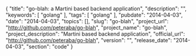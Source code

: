 {
	"title": "go-blah: a Martini based backend application",
	"description": "",
	"keywords": [
		"golang"
	],
	"tags": [
		"golang"
	],
    "pubdate": "2014-04-03",
    "date": "2014-04-03",
	"topics": [],
	"slug": "go-blah",
    "project_url": "http://github.com/peteraba/go-blah",
    "project_name": "go-blah",
    "project_description": "Martini based backend application",
    "official_url": "http://github.com/peteraba/go-blah",
    "version": "",
    "release_date": "2014-04-03",
    "section": "code"
}
